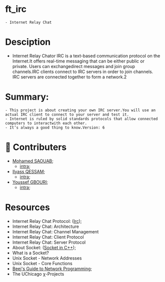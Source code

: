 # ft_irc
	- Internet Relay Chat

# Desciption

 - Internet Relay Chator IRC is a text-based communication protocol on the Internet.It offers real-time messaging that can be either public or private. Users can exchangedirect messages and join group channels.IRC clients connect to IRC servers in order to join channels. IRC servers are connected together to form a network.2


# Summary:
	- This project is about creating your own IRC server.You will use an actual IRC client to connect to your server and test it.
	- Internet is ruled by solid standards protocols that allow connected computers to interactwith each other.
	- It’s always a good thing to know.Version: 6

# 💪 Contributers

- [Mohamed SAOUAB](https://github.com/msaouab);
	- [intra](https://profile.intra.42.fr/users/msaouab);
- [Ilyass QESSAM](https://github.com/iqessam);
	- [intra](https://profile.intra.42.fr/users/iqessam);
- [Youssef GBOURI](https://github.com/ygbouri);
	- [intra](https://profile.intra.42.fr/users/ygbouri);

# Resources
 - Internet Relay Chat Protocol: ([Irc](https://www.rfc-editor.org/rfc/rfc1459));
 - Internet Relay Chat: Architecture
 - Internet Relay Chat: Channel Management
 - Internet Relay Chat: Client Protocol
 - Internet Relay Chat: Server Protocol
 - About Socket: ([Socket in C++](https://www.geeksforgeeks.org/socket-programming-cc/));
 - What is a Socket?
 - Unix Socket - Network Addresses
 - Unix Socket - Core Functions
 - [Beej's Guide to Network Programming](https://beej.us/guide/bgnet/html/#intro);
 - The UChicago χ-Projects
